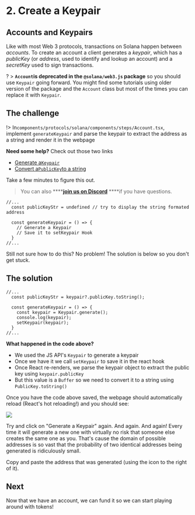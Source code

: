 # 2. Create a Keypair

## Accounts and Keypairs

Like with most Web 3 protocols, transactions on Solana happen between *accounts*.  To create an account a client generates a *keypair*, which has a *publicKey* (or *address*, used to identify and lookup an account) and a *secretKey* used to sign transactions.

? > **`Account`is deprecated in the `@solana/web3.js` package** so you should use `Keypair` going forward. You might find some tutorials using older version of the package and the `Account` class but most of the times you can replace it with `Keypair`.

## The challenge

!> In`components/protocols/solana/components/steps/Account.tsx`, implement `generateKeypair` and parse the keypair to extract the address as a string and render it in the webpage

**Need some help?** Check out those two links
* [Generate a`Keypair`](https://solana-labs.github.io/solana-web3.js/classes/Keypair.html#constructor)  
* [Convert a`PublicKey`to a string](https://solana-labs.github.io/solana-web3.js/classes/PublicKey.html#tostring)

Take a few minutes to figure this out.

> You can also ****[**join us on Discord**](https://discord.gg/fszyM7K) ****if you have questions.

```tsx
//...
  const publicKeyStr = undefined // try to display the string formated address

  const generateKeypair = () => {
    // Generate a Keypair
    // Save it to setKeypair Hook
  }
//...
```

Still not sure how to do this? No problem! The solution is below so you don't get stuck.

## The solution


```tsx
//...
  const publicKeyStr = keypair?.publicKey.toString();

  const generateKeypair = () => {
    const keypair = Keypair.generate();
    console.log(keypair);
    setKeypair(keypair);
  }
//...
```

**What happened in the code above?**

* We used the JS API's `Keypair` to generate a keypair
* Once we have it we call `setKeypair` to save it in the react hook
* Once React re-renders, we parse the keypair object to extract the public key using `keypair.publicKey`
* But this value is a `Buffer` so we need to convert it to a string using `PublicKey.toString()`

Once you have the code above saved, the webpage should automatically reload \(React's hot reloading!\) and you should see:

![](https://github.com/figment-networks/datahub-learn/blob/new-pathways/.gitbook/assets/solana-keypair.png)

Try and click on "Generate a Keypair" again. And again. And again! Every time it will generate a new one with virtually no risk that someone else creates the same one as you. That's cause the domain of possible addresses is so vast that the probability of two identical addresses being generated is ridiculously small.

Copy and paste the address that was generated (using the icon to the right of it).

## Next

Now that we have an account, we can fund it so we can start playing around with tokens!


